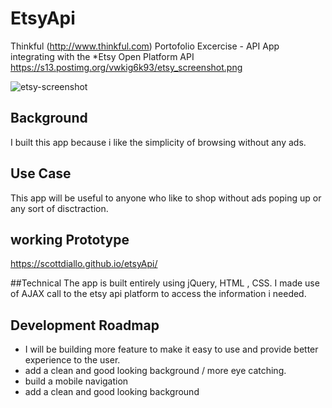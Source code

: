 # EtsyApi
Thinkful (http://www.thinkful.com) Portofolio Excercise - API App
integrating with the *Etsy Open Platform API
https://s13.postimg.org/vwkig6k93/etsy_screenshot.png

![etsy-screenshot](https://cloud.githubusercontent.com/assets/16064574/20193179/baec574e-a741-11e6-8a59-feb9e9c2ce15.jpg)



## Background
I built this app because i like the simplicity of browsing without any ads.

## Use Case
This app will be useful to anyone who like to shop without ads poping up or any sort of disctraction.

## working Prototype
https://scottdiallo.github.io/etsyApi/

##Technical
The app is built entirely using jQuery, HTML , CSS.
I made use of AJAX call to the etsy api platform to access the information i needed.

## Development Roadmap
* I will be building more feature to make it easy to use and provide better experience to the user.
* add a clean and good looking background / more eye catching.
* build a mobile navigation
* add a clean and good looking background
